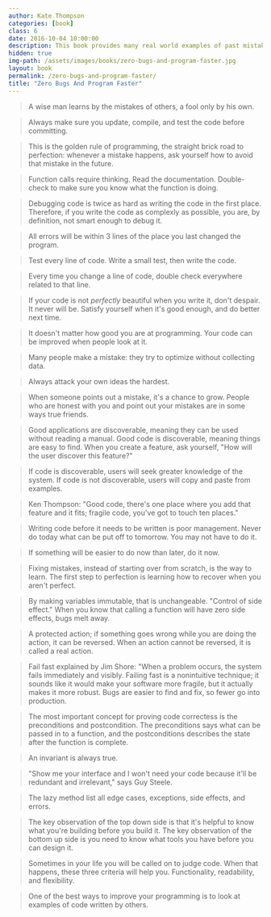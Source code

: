 ```yaml
---
author: Kate Thompson
categories: [book]
class: 6
date: 2016-10-04 10:00:00
description: This book provides many real world examples of past mistakes in programming that one can learn from. It is done by telling interesting and humorous stories with amazing illustrations. Learning from our own as well as other's mistakes will improve our software craftsmanship. To create a program with zero bugs, we must remember our past mistakes and mistakes made by others!
hidden: true
img-path: /assets/images/books/zero-bugs-and-program-faster.jpg
layout: book
permalink: /zero-bugs-and-program-faster/
title: "Zero Bugs And Program Faster"
---
```


> A wise man learns by the mistakes of others, a fool only by his own.

> Always make sure you update, compile, and test the code before committing.

> This is the golden rule of programming, the straight brick road to perfection: whenever a mistake happens, ask yourself how to avoid that mistake in the future.

> Function calls require thinking. Read the documentation. Double-check to make sure you know what the function is doing.

> Debugging code is twice as hard as writing the code in the first place. Therefore, if you write the code as complexly as possible, you are, by definition, not smart enough to debug it.

> All errors will be within 3 lines of the place you last changed the program.

> Test every line of code. Write a small test, then write the code.

> Every time you change a line of code, double check everywhere related to that line.

> If your code is not _perfectly_ beautiful when you write it, don't despair. It never will be. Satisfy yourself when it's good enough, and do better next time.

> It doesn't matter how good you are at programming. Your code can be improved when people look at it.

> Many people make a mistake: they try to optimize without collecting data.

> Always attack your own ideas the hardest.

> When someone points out a mistake, it's a chance to grow. People who are honest with you and point out your mistakes are in some ways true friends.

> Good applications are discoverable, meaning they can be used without reading a manual. Good code is discoverable, meaning things are easy to find. When you create a feature, ask yourself, "How will the user discover this feature?"

> If code is discoverable, users will seek greater knowledge of the system. If code is not discoverable, users will copy and paste from examples.

> Ken Thompson: "Good code, there's one place where you add that feature and it fits; fragile code, you've got to touch ten places."

> Writing code before it needs to be written is poor management. Never do today what can be put off to tomorrow. You may not have to do it.

> If something will be easier to do now than later, do it now.

> Fixing mistakes, instead of starting over from scratch, is the way to learn. The first step to perfection is learning how to recover when you aren't perfect.

> By making variables immutable, that is unchangeable. "Control of side effect." When you know that calling a function will have zero side effects, bugs melt away.

> A protected action; if something goes wrong while you are doing the action, it can be reversed. When an action cannot be reversed, it is called a real action.

> Fail fast explained by Jim Shore: "When a problem occurs, the system fails immediately and visibly. Failing fast is a nonintuitive technique; it sounds like it would make your software more fragile, but it actually makes it more robust. Bugs are easier to find and fix, so fewer go into production.

> The most important concept for proving code correctess is the preconditions and postcondition. The preconditions says what can be passed in to a function, and the postconditions describes the state after the function is complete.

> An invariant is always true.

> "Show me your interface and I won't need your code because it'll be redundant and irrelevant," says Guy Steele.

> The lazy method list all edge cases, exceptions, side effects, and errors.

> The key observation of the top down side is that it's helpful to know what you're building before you build it. The key observation of the bottom up side is you need to know what tools you have before you can design it.

> Sometimes in your life you will be called on to judge code. When that happens, these three criteria will help you. Functionality, readability, and flexibility.

> One of the best ways to improve your programming is to look at examples of code written by others.